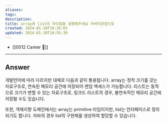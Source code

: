 ```yaml
---
aliases: 
tags: 
description:
title: array와 list의 차이점을 설명해주세요 자바의관점으로
created: 2024-01-10T10:28:03
updated: 2024-01-10T10:55:39
---
```

- [[0012 Career 💼]]
---

## Answer

개발언어에 따라 다르지만 대체로 다음과 같이 통용됩니다. array는 정적 크기를 갖는 자료구조로, 연속된 메모리 공간에 저장되어 랜덤 액세스가 가능합니다. 리스트는 동적으로 크기가 변할 수 있는 자료구조로, 링크드 리스트의 경우, 불연속적인 메모리 공간에 저장될 수도 있습니다.

또한, 객체지향 도메인에서는 array는 primitive 타입이지만, list는 인터페이스로 정의되기도 합니다. 자바의 경우 list의 구현체를 생성하여 할당할 수 있습니다.
